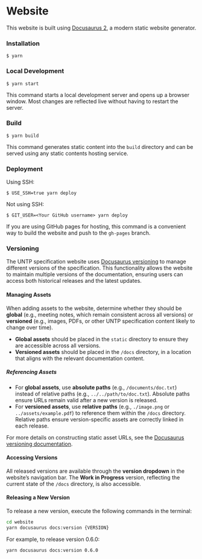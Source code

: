 # Website

This website is built using [Docusaurus 2](https://docusaurus.io/), a modern static website generator.

### Installation

```
$ yarn
```

### Local Development

```
$ yarn start
```

This command starts a local development server and opens up a browser window. Most changes are reflected live without having to restart the server.

### Build

```
$ yarn build
```

This command generates static content into the `build` directory and can be served using any static contents hosting service.

### Deployment

Using SSH:

```
$ USE_SSH=true yarn deploy
```

Not using SSH:

```
$ GIT_USER=<Your GitHub username> yarn deploy
```

If you are using GitHub pages for hosting, this command is a convenient way to build the website and push to the `gh-pages` branch.

### Versioning

The UNTP specification website uses [Docusaurus versioning](https://docusaurus.io/docs/versioning) to manage different versions of the specification. This functionality allows the website to maintain multiple versions of the documentation, ensuring users can access both historical releases and the latest updates.

#### Managing Assets
When adding assets to the website, determine whether they should be **global** (e.g., meeting notes, which remain consistent across all versions) or **versioned** (e.g., images, PDFs, or other UNTP specification content likely to change over time). 

- **Global assets** should be placed in the `static` directory to ensure they are accessible across all versions.
- **Versioned assets** should be placed in the `/docs` directory, in a location that aligns with the relevant documentation content.

##### Referencing Assets
- For **global assets**, use **absolute paths** (e.g., `/documents/doc.txt`) instead of relative paths (e.g., `../../path/to/doc.txt`). Absolute paths ensure URLs remain valid after a new version is released.
- For **versioned assets**, use **relative paths** (e.g., `./image.png` or `../assets/example.pdf`) to reference them within the `/docs` directory. Relative paths ensure version-specific assets are correctly linked in each release.

For more details on constructing static asset URLs, see the [Docusaurus versioning documentation](https://docusaurus.io/docs/versioning#global-or-versioned-collocated-assets).

#### Accessing Versions
All released versions are available through the **version dropdown** in the website’s navigation bar. The **Work in Progress** version, reflecting the current state of the `/docs` directory, is also accessible.

#### Releasing a New Version
To release a new version, execute the following commands in the terminal:

```bash
cd website
yarn docusaurus docs:version {VERSION}
```

For example, to release version 0.6.0:

```bash
yarn docusaurus docs:version 0.6.0
```
